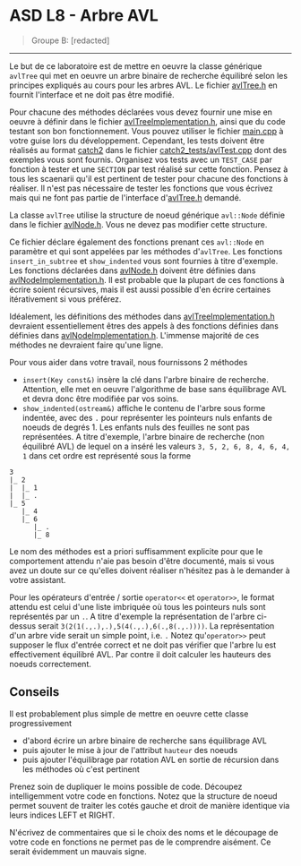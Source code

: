 # ASD L8 - Arbre AVL

> Groupe B: [redacted]

----

Le but de ce laboratoire est de mettre en oeuvre la classe générique `avlTree` qui met en oeuvre 
un arbre binaire de recherche équilibré selon les principes expliqués au cours pour les arbres AVL.
Le fichier [avlTree.h](./src/avlTree.h) en fournit l'interface et ne doit pas être modifié. 

Pour chacune des méthodes déclarées vous devez fournir une mise en oeuvre à définir dans le fichier
[avlTreeImplementation.h](./src/avlTreeImplementation.h), ainsi que du code testant son bon 
fonctionnement. Vous pouvez utiliser le fichier [main.cpp](./src/main.cpp) à votre guise lors 
du développement. Cependant, les tests doivent être réalisés au format [catch2](https://github.com/catchorg/Catch2) dans le fichier 
[catch2_tests/avlTest.cpp](./src/catch2_tests/avlTest.cpp) dont des exemples vous sont fournis. 
Organisez vos tests avec un `TEST_CASE` par fonction à tester et une `SECTION` par test réalisé 
sur cette fonction. Pensez à tous les scaenarii qu'il est pertinent de tester pour chacune des
fonctions à réaliser. Il n'est pas nécessaire de tester les fonctions que vous écrivez mais qui ne 
font pas partie de l'interface d'[avlTree.h](./src/avlTree.h) demandé. 

La classe `avlTree` utilise la structure de noeud générique `avl::Node` définie dans le fichier
[avlNode.h](./src/avlNode.h). Vous ne devez pas modifier cette structure. 

Ce fichier déclare également des fonctions prenant ces `avl::Node` en paramètre et qui sont 
appelées par les méthodes d'`avlTree`. Les fonctions `insert_in_subtree` et `show_indented` vous
sont fournies à titre d'exemple. Les fonctions déclarées dans [avlNode.h](./src/avlNode.h) doivent
être définies dans [avlNodeImplementation.h](./src/avlNodeImplementation.h). Il est probable que
la plupart de ces fonctions à écrire soient récursives, mais il est aussi possible d'en écrire 
certaines itérativement si vous préférez. 

Idéalement, les définitions des méthodes dans [avlTreeImplementation.h](./src/avlTreeImplementation.h) 
devraient essentiellement êtres des appels à des fonctions définies dans définies dans 
[avlNodeImplementation.h](./src/avlNodeImplementation.h). L'immense majorité de ces méthodes
ne devraient faire qu'une ligne. 

Pour vous aider dans votre travail, nous fournissons 2 méthodes 

* `insert(Key const&)` insère la clé dans l'arbre binaire de recherche. Attention, elle met en oeuvre l'algorithme
de base sans équilibrage AVL et devra donc être modifiée par vos soins.
* `show_indented(ostream&)` affiche le contenu de l'arbre sous forme indentée, avec des `.` pour représenter 
les pointeurs nuls enfants de noeuds de degrés 1. Les enfants nuls des feuilles ne sont pas représentées. A titre 
  d'exemple, l'arbre binaire de recherche (non équilibré AVL) de lequel on a inséré les valeurs `3, 5, 2, 6, 8, 4, 6, 4, 1` 
  dans cet ordre est représenté sous la forme 
~~~
3
|_ 2
|  |_ 1
|  |_ .
|_ 5
   |_ 4
   |_ 6
      |_ .
      |_ 8
~~~

Le nom des méthodes est a priori suffisamment explicite pour que le comportement attendu n'aie pas besoin d'être 
documenté, mais si vous avez un doute sur ce qu'elles doivent réaliser n'hésitez pas à le demander à votre assistant. 

Pour les opérateurs d'entrée / sortie `operator<<` et `operator>>`, le format attendu est celui d'une liste imbriquée 
où tous les pointeurs nuls sont représentés par un `.`. A titre d'exemple la représentation de l'arbre ci-dessus serait 
`3(2(1(.,.),.),5(4(.,.),6(.,8(.,.))))`. La représentation d'un arbre vide serait un simple point, i.e. `.` Notez 
qu'`operator>>` peut supposer le flux d'entrée correct et ne doit pas vérifier que l'arbre lu est effectivement
équilibré AVL. Par contre il doit calculer les hauteurs des noeuds correctement. 

## Conseils

Il est probablement plus simple de mettre en oeuvre cette classe progressivement 
* d'abord écrire un arbre binaire de recherche sans équilibrage AVL
* puis ajouter le mise à jour de l'attribut `hauteur` des noeuds
* puis ajouter l'équilibrage par rotation AVL en sortie de récursion dans les méthodes où c'est pertinent

Prenez soin de dupliquer le moins possible de code. Découpez intelligemment votre code en fonctions. Notez que 
la structure de noeud permet souvent de traiter les cotés gauche et droit de manière identique via leurs indices 
LEFT et RIGHT. 

N'écrivez de commentaires que si le choix des noms et le découpage de votre code en fonctions ne permet pas de le 
comprendre aisément. Ce serait évidemment un mauvais signe. 

